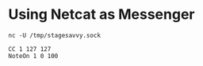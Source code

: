 # Using Netcat as Messenger

```
nc -U /tmp/stagesavvy.sock
```

```
CC 1 127 127
NoteOn 1 0 100
```